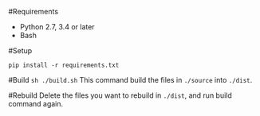 #Requirements
- Python 2.7, 3.4 or later
- Bash

#Setup

`pip install -r requirements.txt`

#Build
`sh ./build.sh`
This command build the files in `./source` into `./dist`.

#Rebuild
Delete the files you want to rebuild in `./dist`, and run build command again.